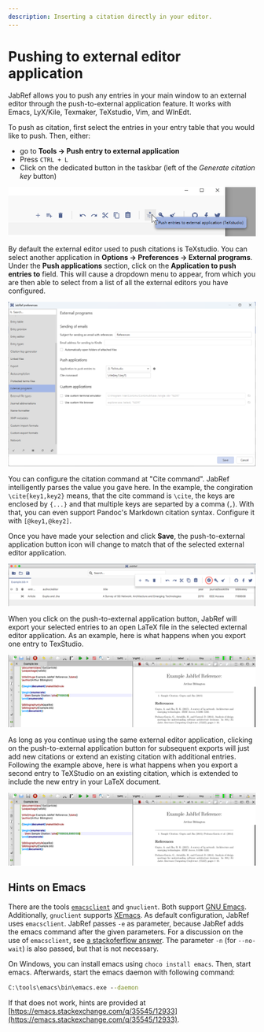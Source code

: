 ```yaml
---
description: Inserting a citation directly in your editor.
---
```


# Pushing to external editor application

JabRef allows you to push any entries in your main window to an external editor through the push-to-external application feature. It works with Emacs, LyX/Kile, Texmaker, TeXstudio, Vim, and WInEdt.

To push as citation, first select the entries in your entry table that you would like to push. Then, either:

* go to **Tools → Push entry to external application​**
* Press `CTRL + L`
* Click on the dedicated button in the taskbar (left of the _Generate citation key_ button)

![](<../.gitbook/assets/push-external-button-windows (2) (2) (2) (2) (3) (3) (3) (2).png>)

By default the external editor used to push citations is TeXstudio. You can select another application in **Options → Preferences → External programs**. Under the **Push applications** section, click on the **Application to push entries to** field. This will cause a dropdown menu to appear, from which you are then able to select from a list of all the external editors you have configured.

![Preferences: External Programs: Configuration](../.gitbook/assets/pushtoapplications-preferences.png)

You can configure the citation command at "Cite command". JabRef intelligently parses the value you gave here. In the example, the congiration `\cite{key1,key2}` means, that the cite command is `\cite`, the keys are enclosed by `{...}` and that multiple keys are separted by a comma (`,`). With that, you can even support Pandoc's Markdown citation syntax. Configure it with `[@key1,@key2]`.

Once you have made your selection and click **Save**, the push-to-external application button icon will change to match that of the selected external editor application.

![New Application After Select](<../.gitbook/assets/after-application-selection (2) (2) (2) (2) (2) (2) (2) (2) (2) (3) (1).png>)

When you click on the push-to-external application button, JabRef will export your selected entries to an open LaTeX file in the selected external editor application. As an example, here is what happens when you export one entry to TexStudio.

![Initial Push to External Export](<../.gitbook/assets/initial-push-export (2) (2) (2) (2) (2) (2) (2) (2) (2) (4).png>)

As long as you continue using the same external editor application, clicking on the push-to-external application button for subsequent exports will just add new citations or extend an existing citation with additional entries. Following the example above, here is what happens when you export a second entry to TeXStudio on an existing citation, which is extended to include the new entry in your LaTeX document.

![Subsequent Push to External Export](<../.gitbook/assets/subsequent-push-export (2) (2) (2) (2) (2) (2) (2) (2) (4) (4) (4) (4) (2).png>)

## Hints on Emacs

There are the tools [`emacsclient`](https://www.emacswiki.org/emacs/EmacsClient) and `gnuclient`. Both support [GNU Emacs](https://www.emacswiki.org/emacs/GnuEmacs). Additionally, `gnuclient` supports [XEmacs](https://www.emacswiki.org/emacs/XEmacs). As default configuration, JabRef uses `emacsclient`. JabRef passes `-e` as parameter, because JabRef adds the emacs command after the given parameters. For a discussion on the use of `emacsclient`, see [a stackoferflow answer](https://stackoverflow.com/a/10911288/873282). The parameter `-n` (for `--no-wait`) is also passed, but that is not necessary.

On Windows, you can install emacs using `choco install emacs`. Then, start emacs. Afterwards, start the emacs daemon with following command:

```cmd
C:\tools\emacs\bin\emacs.exe --daemon
```

If that does not work, hints are provided at [https://emacs.stackexchange.com/q/35545/12933](https://emacs.stackexchange.com/q/35545/12933).
